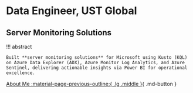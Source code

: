 # Data Engineer, UST Global

<!-- TODO: Introduce UST Global -->

<!-- TODO: What did I do in UST Global?  -->

<!-- TODO: What I've learned in UST Global?  -->


## Server Monitoring Solutions
!!! abstract

    Built **server monitoring solutions** for Microsoft using Kusto (KQL) on Azure Data Explorer (ADX), Azure Monitor Log Analytics, and Azure Sentinel, delivering actionable insights via Power BI for operational excellence.

[About Me :material-page-previous-outline:{ .lg .middle }](../index.md){ .md-button }